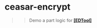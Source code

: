 # ceasar-encrypt
>> Demo a part logic for <a href="https://github.com/Gyginee/EDTool/"><strong>[EDTool]</strong></a>
